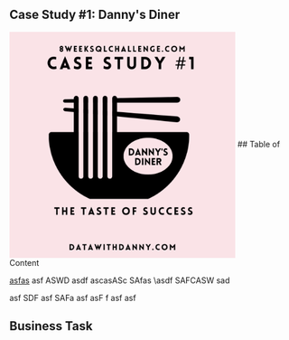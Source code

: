 ## Case Study #1: Danny's Diner
<img src="https://github.com/hatrang12/8weeksqlchallenge.com/blob/main/1.png" align="center" width="400" height="400" >
## Table of Content

[asfas](#business-task)
asf
ASWD
asdf
ascasASc
SAfas
\asdf
SAFCASW
sad

asf
SDF
asf
SAFa
asf
asF
f
asf
asf
## Business Task 
